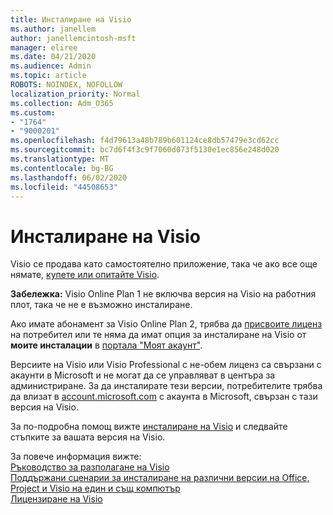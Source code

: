 ```yaml
---
title: Инсталиране на Visio
ms.author: janellem
author: janellemcintosh-msft
manager: eliree
ms.date: 04/21/2020
ms.audience: Admin
ms.topic: article
ROBOTS: NOINDEX, NOFOLLOW
localization_priority: Normal
ms.collection: Adm_O365
ms.custom:
- "1764"
- "9000201"
ms.openlocfilehash: f4d79613a48b789b601124ce8db57479e3cd62cc
ms.sourcegitcommit: bc7d6f4f3c9f7060d073f5130e1ec856e248d020
ms.translationtype: MT
ms.contentlocale: bg-BG
ms.lasthandoff: 06/02/2020
ms.locfileid: "44508653"
---
```

# <a name="install-visio"></a>Инсталиране на Visio

Visio се продава като самостоятелно приложение, така че ако все още нямате, [купете или опитайте Visio](https://products.office.com/visio). 

**Забележка:** Visio Online Plan 1 не включва версия на Visio на работния плот, така че не е възможно инсталиране.

Ако имате абонамент за Visio Online Plan 2, трябва да [присвоите лиценз](https://docs.microsoft.com/microsoft-365/admin/add-users/add-users) на потребител или те няма да имат опция за инсталиране на Visio от **моите инсталации** в [портала "Моят акаунт"](https://portal.office.com/account#installs). 

Версиите на Visio или Visio Professional с не-обем лиценз са свързани с акаунти в Microsoft и не могат да се управляват в центъра за администриране. За да инсталирате тези версии, потребителите трябва да влизат в [account.microsoft.com](https://account.microsoft.com) с акаунта в Microsoft, свързан с тази версия на Visio.

За по-подробна помощ вижте [инсталиране на Visio](https://support.office.com/article/f98f21e3-aa02-4827-9167-ddab5b025710?wt.mc_id=OfficeAdm_ClientDIA_Alchemy1764) и следвайте стъпките за вашата версия на Visio.

За повече информация вижте:<br>
[Ръководство за разполагане на Visio](https://docs.microsoft.com/deployoffice/deployment-guide-for-visio)<br>
[Поддържани сценарии за инсталиране на различни версии на Office, Project и Visio на един и същ компютър](https://docs.microsoft.com/deployoffice/install-different-office-visio-and-project-versions-on-the-same-computer)<br>
[Лицензиране на Visio](https://products.office.com/visio/microsoft-visio-volume-licensing-visio-for-multiple-users)